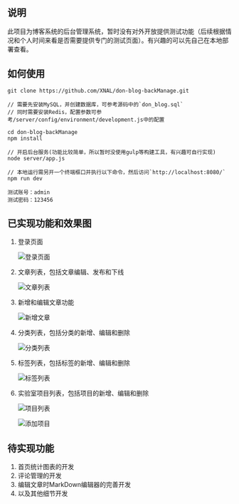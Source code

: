 ## 说明

此项目为博客系统的后台管理系统，暂时没有对外开放提供测试功能（后续根据情况和个人时间来看是否需要提供专门的测试页面）。有兴趣的可以先自己在本地部署查看。



## 如何使用

```
git clone https://github.com/XNAL/don-blog-backManage.git

// 需要先安装MySQL，并创建数据库，可参考源码中的`don_blog.sql`
// 同时需要安装Redis，配置参数可参考/server/config/environment/development.js中的配置

cd don-blog-backManage
npm install

// 开启后台服务(功能比较简单，所以暂时没使用gulp等构建工具，有兴趣可自行实现)
node server/app.js

// 本地运行需另开一个终端框口并执行以下命令，然后访问`http://localhost:8080/`
npm run dev

测试账号：admin 
测试密码：123456
```



## 已实现功能和效果图

1. 登录页面

   ![登录页面](https://github.com/XNAL/don-blog-backManage/blob/master/screenshorts/login.png)

2. 文章列表，包括文章编辑、发布和下线

   ![文章列表](https://github.com/XNAL/don-blog-backManage/blob/master/screenshorts/post.png)

3. 新增和编辑文章功能

   ![新增文章](https://github.com/XNAL/don-blog-backManage/blob/master/screenshorts/new-post.png)

4. 分类列表，包括分类的新增、编辑和删除

   ![分类列表](https://github.com/XNAL/don-blog-backManage/blob/master/screenshorts/category.png)

5. 标签列表，包括标签的新增、编辑和删除

   ![标签列表](https://github.com/XNAL/don-blog-backManage/blob/master/screenshorts/tag.png)

6. 实验室项目列表，包括项目的新增、编辑和删除

   ![项目列表](https://github.com/XNAL/don-blog-backManage/blob/master/screenshorts/laboratory.png)

   ![添加项目](https://github.com/XNAL/don-blog-backManage/blob/master/screenshorts/add-laboratory.png)

## 待实现功能

1. 首页统计图表的开发
2. 评论管理的开发
3. 编辑文章时MarkDown编辑器的完善开发
4. 以及其他细节开发
